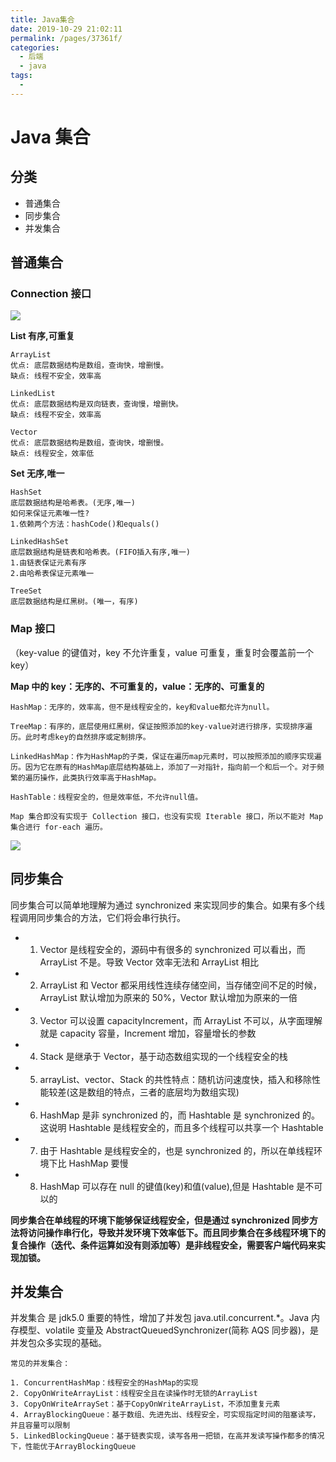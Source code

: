 ```yaml
---
title: Java集合
date: 2019-10-29 21:02:11
permalink: /pages/37361f/
categories:
  - 后端
  - java
tags:
  -
---
```


# Java 集合

## 分类

- 普通集合
- 同步集合
- 并发集合

## 普通集合

### Connection 接口

<!-- ![](https://cdn.jsdelivr.net/gh/gujunling/PicGo-image/test/201805140923111479.png) -->

![](https://gitee.com/gujunling/pic-go-image/raw/master/test/201805140923111479.png)

**List 有序,可重复**

```
ArrayList
优点: 底层数据结构是数组，查询快，增删慢。
缺点: 线程不安全，效率高

LinkedList
优点: 底层数据结构是双向链表，查询慢，增删快。
缺点: 线程不安全，效率高

Vector
优点: 底层数据结构是数组，查询快，增删慢。
缺点: 线程安全，效率低
```

**Set 无序,唯一**

```
HashSet
底层数据结构是哈希表。(无序,唯一)
如何来保证元素唯一性?
1.依赖两个方法：hashCode()和equals()

LinkedHashSet
底层数据结构是链表和哈希表。(FIFO插入有序,唯一)
1.由链表保证元素有序
2.由哈希表保证元素唯一

TreeSet
底层数据结构是红黑树。(唯一，有序)
```

### Map 接口

（key-value 的键值对，key 不允许重复，value 可重复，重复时会覆盖前一个 key）

**Map 中的 key：无序的、不可重复的，value：无序的、可重复的**

```
HashMap：无序的，效率高，但不是线程安全的，key和value都允许为null。

TreeMap：有序的，底层使用红黑树，保证按照添加的key-value对进行排序，实现排序遍历。此时考虑key的自然排序或定制排序。

LinkedHashMap：作为HashMap的子类，保证在遍历map元素时，可以按照添加的顺序实现遍历。因为它在原有的HashMap底层结构基础上，添加了一对指针，指向前一个和后一个。对于频繁的遍历操作，此类执行效率高于HashMap。

HashTable：线程安全的，但是效率低，不允许null值。

Map 集合即没有实现于 Collection 接口，也没有实现 Iterable 接口，所以不能对 Map 集合进行 for-each 遍历。
```

<!-- ![](https://cdn.jsdelivr.net/gh/gujunling/PicGo-image/test/201805140923111480.png) -->

![](https://gitee.com/gujunling/pic-go-image/raw/master/test/201805140923111480.png)

## 同步集合

同步集合可以简单地理解为通过 synchronized 来实现同步的集合。如果有多个线程调用同步集合的方法，它们将会串行执行。

- 1. Vector 是线程安全的，源码中有很多的 synchronized 可以看出，而 ArrayList 不是。导致 Vector 效率无法和 ArrayList 相比

- 2. ArrayList 和 Vector 都采用线性连续存储空间，当存储空间不足的时候，ArrayList 默认增加为原来的 50%，Vector 默认增加为原来的一倍

- 3. Vector 可以设置 capacityIncrement，而 ArrayList 不可以，从字面理解就是 capacity 容量，Increment 增加，容量增长的参数

- 4. Stack 是继承于 Vector，基于动态数组实现的一个线程安全的栈

- 5. arrayList、vector、Stack 的共性特点：随机访问速度快，插入和移除性能较差(这是数组的特点，三者的底层均为数组实现)

- 6. HashMap 是非 synchronized 的，而 Hashtable 是 synchronized 的。这说明 Hashtable 是线程安全的，而且多个线程可以共享一个 Hashtable

- 7. 由于 Hashtable 是线程安全的，也是 synchronized 的，所以在单线程环境下比 HashMap 要慢

- 8. HashMap 可以存在 null 的键值(key)和值(value),但是 Hashtable 是不可以的

**同步集合在单线程的环境下能够保证线程安全，但是通过 synchronized 同步方法将访问操作串行化，导致并发环境下效率低下。而且同步集合在多线程环境下的复合操作（迭代、条件运算如没有则添加等）是非线程安全，需要客户端代码来实现加锁。**

## 并发集合

并发集合 是 jdk5.0 重要的特性，增加了并发包 java.util.concurrent.\*。Java 内存模型、volatile 变量及 AbstractQueuedSynchronizer(简称 AQS 同步器)，是并发包众多实现的基础。

```
常见的并发集合：

1. ConcurrentHashMap：线程安全的HashMap的实现
2. CopyOnWriteArrayList：线程安全且在读操作时无锁的ArrayList
3. CopyOnWriteArraySet：基于CopyOnWriteArrayList，不添加重复元素
4. ArrayBlockingQueue：基于数组、先进先出、线程安全，可实现指定时间的阻塞读写，并且容量可以限制
5. LinkedBlockingQueue：基于链表实现，读写各用一把锁，在高并发读写操作都多的情况下，性能优于ArrayBlockingQueue
```
